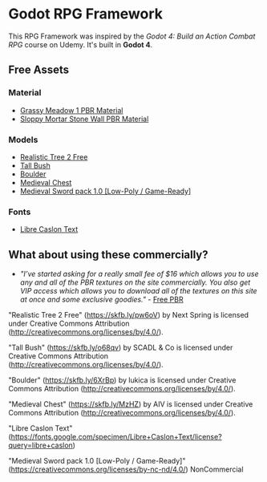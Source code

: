 # Godot RPG Framework

This RPG Framework was inspired by the _Godot 4: Build an Action Combat RPG_ course on Udemy. It's built in **Godot 4**.

## Free Assets

### Material

- [Grassy Meadow 1 PBR Material](https://freepbr.com/product/grassy-meadow1/)
- [Sloppy Mortar Stone Wall PBR Material](https://freepbr.com/product/sloppy-mortar-stone-wall-pbr/)

### Models

- [Realistic Tree 2 Free](https://sketchfab.com/3d-models/realistic-tree-2-free-2cd58e603ae542c78dd9cada46496921)
- [Tall Bush](https://sketchfab.com/3d-models/tall-bush-acc6c43913864ace8d5942d65417ab35)
- [Boulder](https://sketchfab.com/3d-models/boulder-640b7dde18404a36807acacf96d59200)
- [Medieval Chest](https://sketchfab.com/3d-models/medieval-chest-037b03a3e0274279be4b93b7c7cedf01)
- [Medieval Sword pack 1.0 [Low-Poly / Game-Ready]](https://sketchfab.com/3d-models/medieval-sword-pack-10-low-poly-game-ready-f3f7eada33c84180afe5b13620acdad9)

### Fonts

- [Libre Caslon Text](https://fonts.google.com/specimen/Libre+Caslon+Text?query=libre+caslon)

## What about using these commercially?

- _"I’ve started asking for a really small fee of $16 which allows you to use any and all of the PBR textures on the site commercially. You also get VIP access which allows you to download all of the textures on this site at once and some exclusive goodies."_ - [Free PBR](https://freepbr.com/)

"Realistic Tree 2 Free" (https://skfb.ly/pw6oV) by Next Spring is licensed under Creative Commons Attribution (http://creativecommons.org/licenses/by/4.0/).

"Tall Bush" (https://skfb.ly/o68qv) by SCADL & Co is licensed under Creative Commons Attribution (http://creativecommons.org/licenses/by/4.0/).

"Boulder" (https://skfb.ly/6XrBp) by lukica is licensed under Creative Commons Attribution (http://creativecommons.org/licenses/by/4.0/).

"Medieval Chest" (https://skfb.ly/MzHZ) by AIV is licensed under Creative Commons Attribution (http://creativecommons.org/licenses/by/4.0/).

"Libre Caslon Text" (https://fonts.google.com/specimen/Libre+Caslon+Text/license?query=libre+caslon)

"Medieval Sword pack 1.0 [Low-Poly / Game-Ready]" (https://creativecommons.org/licenses/by-nc-nd/4.0/) NonCommercial
